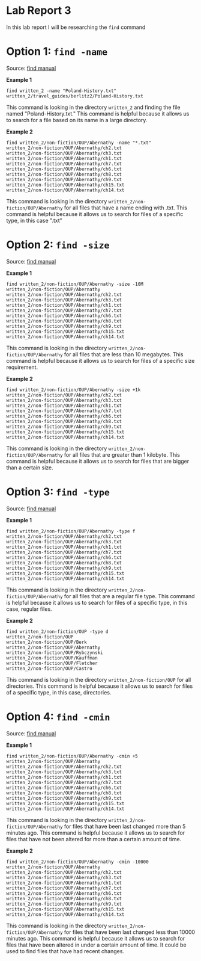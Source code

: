 # Lab Report 3

In this lab report I will be researching the `find` command

# Option 1: `find -name`

Source: [find manual](https://man7.org/linux/man-pages/man1/find.1.html)

**Example 1**
```
find written_2 -name "Poland-History.txt"
written_2/travel_guides/berlitz2/Poland-History.txt
```
This command is looking in the directory `written_2` and finding the file named "Poland-History.txt." This command is helpful because it allows us to search for a file based on its name in a large directory. 

**Example 2**
```
find written_2/non-fiction/OUP/Abernathy -name "*.txt"
written_2/non-fiction/OUP/Abernathy/ch2.txt
written_2/non-fiction/OUP/Abernathy/ch3.txt
written_2/non-fiction/OUP/Abernathy/ch1.txt
written_2/non-fiction/OUP/Abernathy/ch7.txt
written_2/non-fiction/OUP/Abernathy/ch6.txt
written_2/non-fiction/OUP/Abernathy/ch8.txt
written_2/non-fiction/OUP/Abernathy/ch9.txt
written_2/non-fiction/OUP/Abernathy/ch15.txt
written_2/non-fiction/OUP/Abernathy/ch14.txt
```
This command is looking in the directory `written_2/non-fiction/OUP/Abernathy` for all files that have a name ending with .txt. This command is helpful because it allows us to search for files of a specific type, in this case ".txt"

# Option 2: `find -size`

Source: [find manual](https://man7.org/linux/man-pages/man1/find.1.html)

**Example 1**
```
find written_2/non-fiction/OUP/Abernathy -size -10M
written_2/non-fiction/OUP/Abernathy
written_2/non-fiction/OUP/Abernathy/ch2.txt
written_2/non-fiction/OUP/Abernathy/ch3.txt
written_2/non-fiction/OUP/Abernathy/ch1.txt
written_2/non-fiction/OUP/Abernathy/ch7.txt
written_2/non-fiction/OUP/Abernathy/ch6.txt
written_2/non-fiction/OUP/Abernathy/ch8.txt
written_2/non-fiction/OUP/Abernathy/ch9.txt
written_2/non-fiction/OUP/Abernathy/ch15.txt
written_2/non-fiction/OUP/Abernathy/ch14.txt
```
This command is looking in the directory `written_2/non-fiction/OUP/Abernathy` for all files that are less than 10 megabytes. This command is helpful because it allows us to search for files of a specific size requirement. 

**Example 2**
```
find written_2/non-fiction/OUP/Abernathy -size +1k
written_2/non-fiction/OUP/Abernathy/ch2.txt
written_2/non-fiction/OUP/Abernathy/ch3.txt
written_2/non-fiction/OUP/Abernathy/ch1.txt
written_2/non-fiction/OUP/Abernathy/ch7.txt
written_2/non-fiction/OUP/Abernathy/ch6.txt
written_2/non-fiction/OUP/Abernathy/ch8.txt
written_2/non-fiction/OUP/Abernathy/ch9.txt
written_2/non-fiction/OUP/Abernathy/ch15.txt
written_2/non-fiction/OUP/Abernathy/ch14.txt
```
This command is looking in the directory `written_2/non-fiction/OUP/Abernathy` for all files that are greater than 1 kilobyte. This command is helpful because it allows us to search for files that are bigger than a certain size.

# Option 3: `find -type`

Source: [find manual](https://man7.org/linux/man-pages/man1/find.1.html)

**Example 1**
```
find written_2/non-fiction/OUP/Abernathy -type f  
written_2/non-fiction/OUP/Abernathy/ch2.txt
written_2/non-fiction/OUP/Abernathy/ch3.txt
written_2/non-fiction/OUP/Abernathy/ch1.txt
written_2/non-fiction/OUP/Abernathy/ch7.txt
written_2/non-fiction/OUP/Abernathy/ch6.txt
written_2/non-fiction/OUP/Abernathy/ch8.txt
written_2/non-fiction/OUP/Abernathy/ch9.txt
written_2/non-fiction/OUP/Abernathy/ch15.txt
written_2/non-fiction/OUP/Abernathy/ch14.txt
```
This command is looking in the directory `written_2/non-fiction/OUP/Abernathy` for all files that are a regular file type. This command is helpful because it allows us to search for files of a specific type, in this case, regular files. 

**Example 2**
```
find written_2/non-fiction/OUP -type d          
written_2/non-fiction/OUP
written_2/non-fiction/OUP/Berk
written_2/non-fiction/OUP/Abernathy
written_2/non-fiction/OUP/Rybczynski
written_2/non-fiction/OUP/Kauffman
written_2/non-fiction/OUP/Fletcher
written_2/non-fiction/OUP/Castro
```
This command is looking in the directory `written_2/non-fiction/OUP` for all directories. This command is helpful because it allows us to search for files of a specific type, in this case, directories. 

# Option 4: `find -cmin`

Source: [find manual](https://man7.org/linux/man-pages/man1/find.1.html)

**Example 1**
```
find written_2/non-fiction/OUP/Abernathy -cmin +5
written_2/non-fiction/OUP/Abernathy
written_2/non-fiction/OUP/Abernathy/ch2.txt
written_2/non-fiction/OUP/Abernathy/ch3.txt
written_2/non-fiction/OUP/Abernathy/ch1.txt
written_2/non-fiction/OUP/Abernathy/ch7.txt
written_2/non-fiction/OUP/Abernathy/ch6.txt
written_2/non-fiction/OUP/Abernathy/ch8.txt
written_2/non-fiction/OUP/Abernathy/ch9.txt
written_2/non-fiction/OUP/Abernathy/ch15.txt
written_2/non-fiction/OUP/Abernathy/ch14.txt
```
This command is looking in the directory `written_2/non-fiction/OUP/Abernathy` for files that have been last changed more than 5 minutes ago. This command is helpful because it allows us to search for files that have not been altered for more than a certain amount of time.

**Example 2**
```
find written_2/non-fiction/OUP/Abernathy -cmin -10000
written_2/non-fiction/OUP/Abernathy
written_2/non-fiction/OUP/Abernathy/ch2.txt
written_2/non-fiction/OUP/Abernathy/ch3.txt
written_2/non-fiction/OUP/Abernathy/ch1.txt
written_2/non-fiction/OUP/Abernathy/ch7.txt
written_2/non-fiction/OUP/Abernathy/ch6.txt
written_2/non-fiction/OUP/Abernathy/ch8.txt
written_2/non-fiction/OUP/Abernathy/ch9.txt
written_2/non-fiction/OUP/Abernathy/ch15.txt
written_2/non-fiction/OUP/Abernathy/ch14.txt
```
This command is looking in the directory `written_2/non-fiction/OUP/Abernathy` for files that have been last changed less than 10000 minutes ago. This command is helpful because it allows us to search for files that have been altered in under a certain amount of time. It could be used to find files that have had recent changes.
